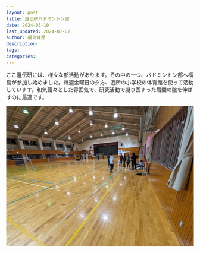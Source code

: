```yaml
---
layout: post
title: 遺伝研バドミントン部
date: 2024-05-10
last_updated: 2024-07-07
author: 福島健児
description:
tags:
categories:
---
```


ここ遺伝研には、様々な部活動があります。その中の一つ、バドミントン部へ福島が参加し始めました。毎週金曜日の夕方、近所の小学校の体育館を使って活動しています。和気藹々とした雰囲気で、研究活動で凝り固まった眉間の皺を伸ばすのに最適です。

<div align="center">
    <img src="/assets/img/posts/20240510_112044235.jpg" alt="" width="900"/>
</div>
<div style="margin-top: 30px;"></div>
